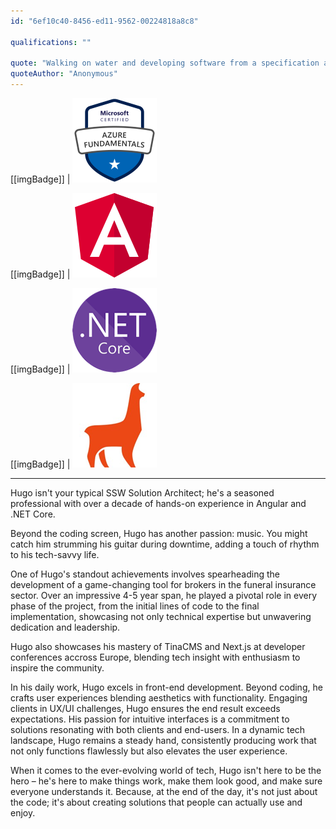 ```yaml
---
id: "6ef10c40-8456-ed11-9562-00224818a8c8"

qualifications: ""

quote: "Walking on water and developing software from a specification are easy if both are frozen."
quoteAuthor: "Anonymous"
---
```


[[imgBadge]]
| ![](../badges/Certification-microsoft-azure-fundamentals.png)

[[imgBadge]]
| ![angular.png](../badges/Developer-angular.png)

[[imgBadge]]
| ![dotnet-core.png](../badges/Developer-dotnet-core.png)

[[imgBadge]]
| ![dotnet-core.png](../badges/Developer-TinaCMS.png)

---

Hugo isn't your typical SSW Solution Architect; he's a seasoned professional with over a decade of hands-on experience in Angular and .NET Core.

Beyond the coding screen, Hugo has another passion: music. You might catch him strumming his guitar during downtime, adding a touch of rhythm to his tech-savvy life.

One of Hugo's standout achievements involves spearheading the development of a game-changing tool for brokers in the funeral insurance sector. Over an impressive 4-5 year span, he played a pivotal role in every phase of the project, from the initial lines of code to the final implementation, showcasing not only technical expertise but unwavering dedication and leadership.

Hugo also showcases his mastery of TinaCMS and Next.js at developer conferences accross Europe, blending tech insight with enthusiasm to inspire the community.

In his daily work, Hugo excels in front-end development. Beyond coding, he crafts user experiences blending aesthetics with functionality. Engaging clients in UX/UI challenges, Hugo ensures the end result exceeds expectations. His passion for intuitive interfaces is a commitment to solutions resonating with both clients and end-users. In a dynamic tech landscape, Hugo remains a steady hand, consistently producing work that not only functions flawlessly but also elevates the user experience.

When it comes to the ever-evolving world of tech, Hugo isn't here to be the hero – he's here to make things work, make them look good, and make sure everyone understands it. Because, at the end of the day, it's not just about the code; it's about creating solutions that people can actually use and enjoy.

